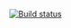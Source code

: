 [![Build status](https://ci.appveyor.com/api/projects/status/lhpkw8j8gvbp3k53/branch/main?svg=true)](https://ci.appveyor.com/project/kirillTest465/java20-bdd-cucumber/branch/main)
